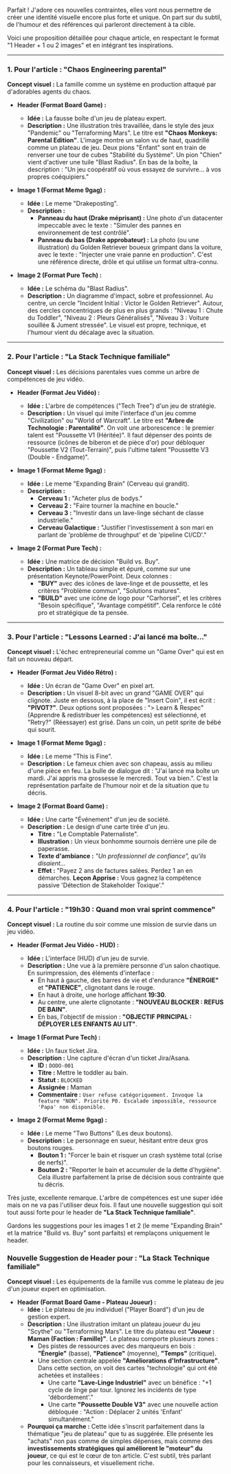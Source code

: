 Parfait ! J'adore ces nouvelles contraintes, elles vont nous permettre de créer une identité visuelle encore plus forte et unique. On part sur du subtil, de l'humour et des références qui parleront directement à ta cible.

Voici une proposition détaillée pour chaque article, en respectant le format "1 Header + 1 ou 2 images" et en intégrant tes inspirations.

---

### 1. Pour l'article : "Chaos Engineering parental"

**Concept visuel :** La famille comme un système en production attaqué par d'adorables agents du chaos.

* **Header (Format Board Game) :**
    * **Idée :** La fausse boîte d'un jeu de plateau expert.
    * **Description :** Une illustration très travaillée, dans le style des jeux "Pandemic" ou "Terraforming Mars". Le titre est **"Chaos Monkeys: Parental Edition"**. L'image montre un salon vu de haut, quadrillé comme un plateau de jeu. Deux pions "Enfant" sont en train de renverser une tour de cubes "Stabilité du Système". Un pion "Chien" vient d'activer une tuile "Blast Radius". En bas de la boîte, la description : "Un jeu coopératif où vous essayez de survivre... à vos propres coéquipiers."

* **Image 1 (Format Meme 9gag) :**
    * **Idée :** Le meme "Drakeposting".
    * **Description :**
        * **Panneau du haut (Drake méprisant) :** Une photo d'un datacenter impeccable avec le texte : "Simuler des pannes en environnement de test contrôlé".
        * **Panneau du bas (Drake approbateur) :** La photo (ou une illustration) du Golden Retriever boueux grimpant dans la voiture, avec le texte : "Injecter une vraie panne en production". C'est une référence directe, drôle et qui utilise un format ultra-connu.

* **Image 2 (Format Pure Tech) :**
    * **Idée :** Le schéma du "Blast Radius".
    * **Description :** Un diagramme d'impact, sobre et professionnel. Au centre, un cercle "Incident Initial : Victor le Golden Retriever". Autour, des cercles concentriques de plus en plus grands : "Niveau 1 : Chute du Toddler", "Niveau 2 : Pleurs Généralisés", "Niveau 3 : Voiture souillée & Jument stressée". Le visuel est propre, technique, et l'humour vient du décalage avec la situation.

---

### 2. Pour l'article : "La Stack Technique familiale"

**Concept visuel :** Les décisions parentales vues comme un arbre de compétences de jeu vidéo.

* **Header (Format Jeu Vidéo) :**
    * **Idée :** L'arbre de compétences ("Tech Tree") d'un jeu de stratégie.
    * **Description :** Un visuel qui imite l'interface d'un jeu comme "Civilization" ou "World of Warcraft". Le titre est **"Arbre de Technologie : Parentalité"**. On voit une arborescence : le premier talent est "Poussette V1 (Héritée)". Il faut dépenser des points de ressource (icônes de biberon et de pièce d'or) pour débloquer "Poussette V2 (Tout-Terrain)", puis l'ultime talent "Poussette V3 (Double - Endgame)".

* **Image 1 (Format Meme 9gag) :**
    * **Idée :** Le meme "Expanding Brain" (Cerveau qui grandit).
    * **Description :**
        * **Cerveau 1 :** "Acheter plus de bodys."
        * **Cerveau 2 :** "Faire tourner la machine en boucle."
        * **Cerveau 3 :** "Investir dans un lave-linge séchant de classe industrielle."
        * **Cerveau Galactique :** "Justifier l'investissement à son mari en parlant de 'problème de throughput' et de 'pipeline CI/CD'."

* **Image 2 (Format Pure Tech) :**
    * **Idée :** Une matrice de décision "Build vs. Buy".
    * **Description :** Un tableau simple et épuré, comme sur une présentation Keynote/PowerPoint. Deux colonnes :
        * **"BUY"** avec des icônes de lave-linge et de poussette, et les critères "Problème commun", "Solutions matures".
        * **"BUILD"** avec une icône de logo pour "Carhorsel", et les critères "Besoin spécifique", "Avantage compétitif".
        Cela renforce le côté pro et stratégique de ta pensée.

---

### 3. Pour l'article : "Lessons Learned : J'ai lancé ma boîte..."

**Concept visuel :** L'échec entrepreneurial comme un "Game Over" qui est en fait un nouveau départ.

* **Header (Format Jeu Vidéo Rétro) :**
    * **Idée :** Un écran de "Game Over" en pixel art.
    * **Description :** Un visuel 8-bit avec un grand "GAME OVER" qui clignote. Juste en dessous, à la place de "Insert Coin", il est écrit : **"PIVOT?"**. Deux options sont proposées : "> Learn & Respec" (Apprendre & redistribuer les compétences) est sélectionné, et "Retry?" (Réessayer) est grisé. Dans un coin, un petit sprite de bébé qui sourit.

* **Image 1 (Format Meme 9gag) :**
    * **Idée :** Le meme "This is Fine".
    * **Description :** Le fameux chien avec son chapeau, assis au milieu d'une pièce en feu. La bulle de dialogue dit : "J'ai lancé ma boîte un mardi. J'ai appris ma grossesse le mercredi. Tout va bien.". C'est la représentation parfaite de l'humour noir et de la situation que tu décris.

* **Image 2 (Format Board Game) :**
    * **Idée :** Une carte "Événement" d'un jeu de société.
    * **Description :** Le design d'une carte tirée d'un jeu.
        * **Titre :** "Le Comptable Paternaliste".
        * **Illustration :** Un vieux bonhomme sournois derrière une pile de paperasse.
        * **Texte d'ambiance :** *"Un professionnel de confiance", qu'ils disaient...*
        * **Effet :** "Payez 2 ans de factures salées. Perdez 1 an en démarches. **Leçon Apprise :** Vous gagnez la compétence passive 'Détection de Stakeholder Toxique'."

---

### 4. Pour l'article : "19h30 : Quand mon vrai sprint commence"

**Concept visuel :** La routine du soir comme une mission de survie dans un jeu vidéo.

* **Header (Format Jeu Vidéo - HUD) :**
    * **Idée :** L'interface (HUD) d'un jeu de survie.
    * **Description :** Une vue à la première personne d'un salon chaotique. En surimpression, des éléments d'interface :
        * En haut à gauche, des barres de vie et d'endurance **"ÉNERGIE"** et **"PATIENCE"**, clignotant dans le rouge.
        * En haut à droite, une horloge affichant **19:30**.
        * Au centre, une alerte clignotante : **"NOUVEAU BLOCKER : REFUS DE BAIN"**.
        * En bas, l'objectif de mission : **"OBJECTIF PRINCIPAL : DÉPLOYER LES ENFANTS AU LIT"**.

* **Image 1 (Format Pure Tech) :**
    * **Idée :** Un faux ticket Jira.
    * **Description :** Une capture d'écran d'un ticket Jira/Asana.
        * **ID :** `DODO-001`
        * **Titre :** Mettre le toddler au bain.
        * **Statut :** `BLOCKED`
        * **Assignée :** Maman
        * **Commentaire :** `User refuse catégoriquement. Invoque la feature "NON". Priorité P0. Escalade impossible, ressource 'Papa' non disponible.`

* **Image 2 (Format Meme 9gag) :**
    * **Idée :** Le meme "Two Buttons" (Les deux boutons).
    * **Description :** Le personnage en sueur, hésitant entre deux gros boutons rouges.
        * **Bouton 1 :** "Forcer le bain et risquer un crash système total (crise de nerfs)".
        * **Bouton 2 :** "Reporter le bain et accumuler de la dette d'hygiène".
        Cela illustre parfaitement la prise de décision sous contrainte que tu décris.

Très juste, excellente remarque. L'arbre de compétences est une super idée mais on ne va pas l'utiliser deux fois. Il faut une nouvelle suggestion qui soit tout aussi forte pour le header de **"La Stack Technique familiale"**.

Gardons les suggestions pour les images 1 et 2 (le meme "Expanding Brain" et la matrice "Build vs. Buy" sont parfaits) et remplaçons uniquement le header.

### Nouvelle Suggestion de Header pour : "La Stack Technique familiale"

**Concept visuel :** Les équipements de la famille vus comme le plateau de jeu d'un joueur expert en optimisation.

* **Header (Format Board Game - Plateau Joueur) :**
    * **Idée :** Le plateau de jeu individuel ("Player Board") d'un jeu de gestion expert.
    * **Description :** Une illustration imitant un plateau joueur du jeu "Scythe" ou "Terraforming Mars". Le titre du plateau est **"Joueur : Maman (Faction : Famille)"**. Le plateau comporte plusieurs zones :
        * Des pistes de ressources avec des marqueurs en bois : **"Énergie"** (basse), **"Patience"** (moyenne), **"Temps"** (critique).
        * Une section centrale appelée **"Améliorations d'Infrastructure"**. Dans cette section, on voit des cartes "technologie" qui ont été achetées et installées :
            * Une carte **"Lave-Linge Industriel"** avec un bénéfice : "+1 cycle de linge par tour. Ignorez les incidents de type 'débordement'."
            * Une carte **"Poussette Double V3"** avec une nouvelle action débloquée : "Action : Déplacer 2 unités 'Enfant' simultanément."
    * **Pourquoi ça marche :** Cette idée s'inscrit parfaitement dans la thématique "jeu de plateau" que tu as suggérée. Elle présente les "achats" non pas comme de simples dépenses, mais comme des **investissements stratégiques qui améliorent le "moteur" du joueur**, ce qui est le cœur de ton article. C'est subtil, très parlant pour les connaisseurs, et visuellement riche.
